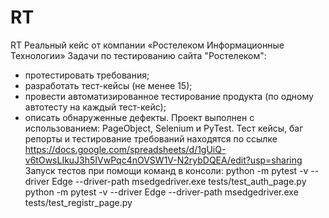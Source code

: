 # RT
RT
Реальный кейс от компании «Ростелеком Информационные Технологии»
Задачи по тестированию сайта "Ростелеком":
- протестировать требования;
- разработать тест-кейсы (не менее 15);
- провести автоматизированное тестирование продукта (по одному автотесту на каждый тест-кейс);
- описать обнаруженные дефекты.
Проект выполнен с использованием: PageObject, Selenium и PyTest.
Тест кейсы, баг репорты и тестирование требований находятся по ссылке https://docs.google.com/spreadsheets/d/1gUiQ-v6tOwsLIkuJ3h5IVwPqc4nOVSW1V-N2rybDQEA/edit?usp=sharing
Запуск тестов при помощи команд в консоли:
python -m pytest -v --driver Edge --driver-path msedgedriver.exe tests/test_auth_page.py python -m pytest -v --driver Edge --driver-path msedgedriver.exe tests/test_registr_page.py
